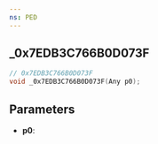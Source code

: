 ```yaml
---
ns: PED
---
```

## _0x7EDB3C766B0D073F

```c
// 0x7EDB3C766B0D073F
void _0x7EDB3C766B0D073F(Any p0);
```

## Parameters
* **p0**:
